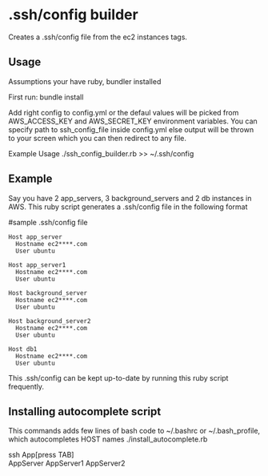 .ssh/config builder
==================
Creates a .ssh/config file from the ec2 instances tags.

Usage
-----
Assumptions
  your have ruby, bundler installed

First run:  bundle install

Add right config to config.yml or the defaul values will be picked from AWS_ACCESS_KEY and AWS_SECRET_KEY environment variables. You can specify path to ssh_config_file inside config.yml else output will be thrown to your screen which you can then redirect to any file.

Example Usage
./ssh_config_builder.rb >> ~/.ssh/config

Example
-------
Say you have 2 app_servers, 3 background_servers and 2 db instances in AWS.
This ruby script generates a .ssh/config file in the following format

#sample .ssh/config file

    Host app_server
      Hostname ec2****.com
      User ubuntu

    Host app_server1
      Hostname ec2****.com
      User ubuntu

    Host background_server
      Hostname ec2****.com
      User ubuntu

    Host background_server2
      Hostname ec2****.com
      User ubuntu

    Host db1
      Hostname ec2****.com
      User ubuntu

This .ssh/config can be kept up-to-date by running this ruby script frequently.

Installing autocomplete script
------------------------------
This commands adds few lines of bash code to ~/.bashrc or ~/.bash_profile, which autocompletes HOST names
./install_autocomplete.rb

ssh App[press TAB]  
AppServer AppServer1 AppServer2
